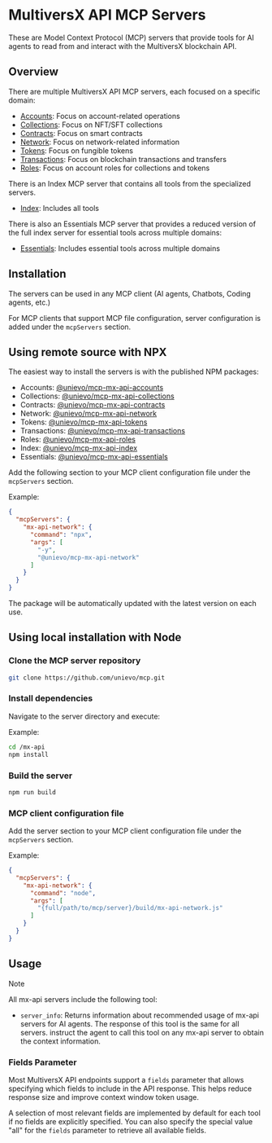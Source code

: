 # MultiversX API MCP Servers

These are Model Context Protocol (MCP) servers that provide tools for AI agents to read from and interact with the MultiversX blockchain API.

## Overview

There are multiple MultiversX API MCP servers, each focused on a specific domain:

- [Accounts](README-accounts.md): Focus on account-related operations
- [Collections](README-collections.md): Focus on NFT/SFT collections
- [Contracts](README-contracts.md): Focus on smart contracts
- [Network](README-network.md): Focus on network-related information
- [Tokens](README-tokens.md): Focus on fungible tokens
- [Transactions](README-transactions.md): Focus on blockchain transactions and transfers
- [Roles](README-roles.md): Focus on account roles for collections and tokens

There is an Index MCP server that contains all tools from the specialized servers.

- [Index](README-index.md): Includes all tools

There is also an Essentials MCP server that provides a reduced version of the full index server for essential tools across multiple domains:

- [Essentials](README-essentials.md): Includes essential tools across multiple domains

## Installation

The servers can be used in any MCP client (AI agents, Chatbots, Coding agents, etc.)

For MCP clients that support MCP file configuration, server configuration is added under the `mcpServers` section.

## Using remote source with NPX

The easiest way to install the servers is with the published NPM packages:

- Accounts: [@unievo/mcp-mx-api-accounts](https://www.npmjs.com/package/@unievo/mcp-mx-api-accounts)
- Collections: [@unievo/mcp-mx-api-collections](https://www.npmjs.com/package/@unievo/mcp-mx-api-collections)
- Contracts: [@unievo/mcp-mx-api-contracts](https://www.npmjs.com/package/@unievo/mcp-mx-api-contracts)
- Network: [@unievo/mcp-mx-api-network](https://www.npmjs.com/package/@unievo/mcp-mx-api-network)
- Tokens: [@unievo/mcp-mx-api-tokens](https://www.npmjs.com/package/@unievo/mcp-mx-api-tokens)
- Transactions: [@unievo/mcp-mx-api-transactions](https://www.npmjs.com/package/@unievo/mcp-mx-api-transactions)
- Roles: [@unievo/mcp-mx-api-roles](https://www.npmjs.com/package/@unievo/mcp-mx-api-roles)
- Index: [@unievo/mcp-mx-api-index](https://www.npmjs.com/package/@unievo/mcp-mx-api-index)
- Essentials: [@unievo/mcp-mx-api-essentials](https://www.npmjs.com/package/@unievo/mcp-mx-api-essentials)

Add the following section to your MCP client configuration file under the `mcpServers` section.

Example:

```json
{
  "mcpServers": {
    "mx-api-network": {
      "command": "npx",
      "args": [
        "-y",
        "@unievo/mcp-mx-api-network"
      ]
    }
  }
}
```

The package will be automatically updated with the latest version on each use.

## Using local installation with Node

### Clone the MCP server repository

```bash
git clone https://github.com/unievo/mcp.git
```

### Install dependencies

Navigate to the server directory and execute:

Example:

```bash
cd /mx-api
npm install
```

### Build the server

```bash
npm run build
```

### MCP client configuration file

Add the server section to your MCP client configuration file under the `mcpServers` section.

Example:

```json
{
  "mcpServers": {
    "mx-api-network": {
      "command": "node",
      "args": [
        "{full/path/to/mcp/server}/build/mx-api-network.js"
      ]
    }
  }
}
```

## Usage

> [!NOTE]
>
> All mx-api servers include the following tool:
>
>- `server_info`: Returns information about recommended usage of mx-api servers for AI agents. The response of this tool is the same for all servers. instruct the agent to call this tool on any mx-api server to obtain the context information.

### Fields Parameter

Most MultiversX API endpoints support a `fields` parameter that allows specifying which fields to include in the API response. This helps reduce response size and improve context window token usage.

A selection of most relevant fields are implemented by default for each tool if no fields are explicitly specified. You can also specify the special value "all" for the `fields` parameter to retrieve all available fields.
